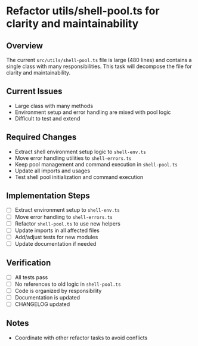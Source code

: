 # Refactor utils/shell-pool.ts for clarity and maintainability

## Overview
The current `src/utils/shell-pool.ts` file is large (480 lines) and contains a single class with many responsibilities. This task will decompose the file for clarity and maintainability.

## Current Issues
- Large class with many methods
- Environment setup and error handling are mixed with pool logic
- Difficult to test and extend

## Required Changes
- Extract shell environment setup logic to `shell-env.ts`
- Move error handling utilities to `shell-errors.ts`
- Keep pool management and command execution in `shell-pool.ts`
- Update all imports and usages
- Test shell pool initialization and command execution

## Implementation Steps
- [ ] Extract environment setup to `shell-env.ts`
- [ ] Move error handling to `shell-errors.ts`
- [ ] Refactor `shell-pool.ts` to use new helpers
- [ ] Update imports in all affected files
- [ ] Add/adjust tests for new modules
- [ ] Update documentation if needed

## Verification
- [ ] All tests pass
- [ ] No references to old logic in `shell-pool.ts`
- [ ] Code is organized by responsibility
- [ ] Documentation is updated
- [ ] CHANGELOG updated

## Notes
- Coordinate with other refactor tasks to avoid conflicts 
